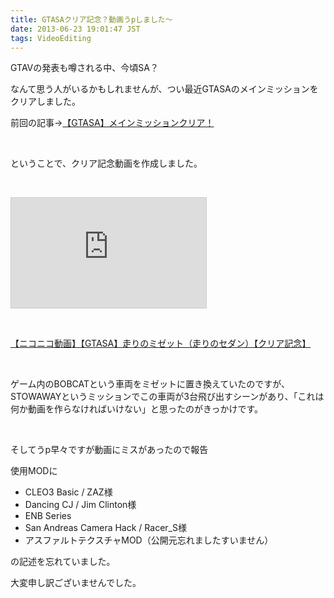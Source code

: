 ```yaml
---
title: GTASAクリア記念？動画うpしました～
date: 2013-06-23 19:01:47 JST
tags: VideoEditing
---
```

<p>GTAVの発表も噂される中、今頃SA？</p>
<p>なんて思う人がいるかもしれませんが、つい最近GTASAのメインミッションをクリアしました。</p>
<p>前回の記事→<a href="http://tosainu.wktk.so/view/302">【GTASA】メインミッションクリア！</a></p>
<p>&nbsp;</p>
<p>ということで、クリア記念動画を作成しました。</p>
<p>&nbsp;</p>
<iframe width="312" height="176" src="http://ext.nicovideo.jp/thumb/sm21186528" scrolling="no" style="border:solid 1px #CCC;" frameborder="0"><a href="http://www.nicovideo.jp/watch/sm21186528">【ニコニコ動画】【GTASA】走りのミゼット（走りのセダン）【クリア記念】</a></iframe>
<p>&nbsp;</p>
<div class="video">
<script type="text/javascript" src="http://ext.nicovideo.jp/thumb_watch/sm21186528?w=490&h=307"></script><noscript><a href="http://www.nicovideo.jp/watch/sm21186528">【ニコニコ動画】【GTASA】走りのミゼット（走りのセダン）【クリア記念】</a></noscript>
</div>
<p>&nbsp;</p>
<p>ゲーム内のBOBCATという車両をミゼットに置き換えていたのですが、STOWAWAYというミッションでこの車両が3台飛び出すシーンがあり、「これは何か動画を作らなければいけない」と思ったのがきっかけです。</p>
<p>&nbsp;</p>
<p>そしてうp早々ですが動画にミスがあったので報告</p>
<p>使用MODに</p>
<ul>
<li>CLEO3 Basic / ZAZ様</li>
<li>Dancing CJ / Jim Clinton様</li>
<li>ENB Series</li>
<li> San Andreas Camera Hack / Racer_S様</li>
<li>アスファルトテクスチャMOD（公開元忘れましたすいません）</li>
</ul>
<p>の記述を忘れていました。</p>
<p>大変申し訳ございませんでした。</p>